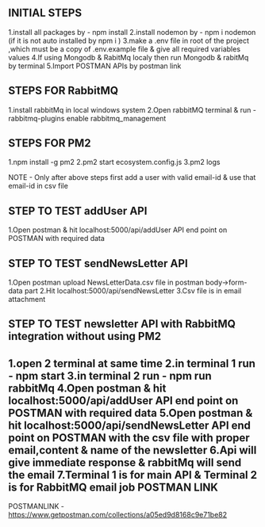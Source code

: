 
INITIAL STEPS
-------------
1.install all packages by - npm install
2.install nodemon by - npm i nodemon (if it is not auto installed by npm i )
3.make a .env file in root of the project ,which must be a copy of .env.example file & give all required variables values
4.If using Mongodb & RabitMq localy then run Mongodb & rabitMq by terminal
5.Import POSTMAN APIs by postman link

STEPS FOR RabbitMQ
-------------------
1.install rabbitMq in local windows system
2.Open rabbitMQ terminal & run - rabbitmq-plugins enable rabbitmq_management

STEPS FOR PM2
----------------
1.npm install -g pm2
2.pm2 start ecosystem.config.js
3.pm2 logs

NOTE - Only after above steps first add a user with valid email-id & use that email-id in csv file

STEP TO TEST  addUser API 
-------------------------
1.Open postman & hit localhost:5000/api/addUser API end point on POSTMAN with required data

STEP TO TEST sendNewsLetter API
-------------------------------
1.Open postman upload NewsLetterData.csv file in postman body->form-data part 
2.Hit localhost:5000/api/sendNewsLetter
3.Csv file is in email attachment

STEP TO TEST  newsletter API with RabbitMQ integration without using PM2
-------------------------------------------------------------------------
1.open 2 terminal at same time 
2.in terminal 1 run - npm start
3.in terminal 2 run - npm run rabbitMq
4.Open postman & hit localhost:5000/api/addUser API end point on POSTMAN with required data
5.Open postman & hit localhost:5000/api/sendNewsLetter API end point on POSTMAN with the csv file with proper email,content & name of the newsletter
6.Api will give immediate response & rabbitMq will send the email 
7.Terminal 1 is for main API & Terminal 2 is for RabbitMQ email job
POSTMAN LINK
------------
POSTMANLINK - https://www.getpostman.com/collections/a05ed9d8168c9e71be82
